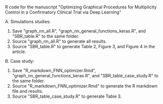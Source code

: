 R code for the manuscript "Optimizing Graphical Procedures for Multiplicity Control in a Confirmatory Clinical Trial via Deep Learning"

A. Simulations studies:
  1. Save "graph_nn_all.R", "graph_nn_general_functions_keras.R", and "SBR_table.R" to the same folder.
  2. Source "graph_nn_all.R" to generate all results.
  3. Source "SBR_table.R" to generate Table 2, Figure 3, and Figure 4 in the article. 

B. Case study:
  1. Save "R_markdown_FNN_optimizer.Rmd", "graph_nn_general_functions_keras.R", and "SBR_table_case_study.R" to the same folder.
  2. Source "R_markdown_FNN_optimizer.Rmd" to generate the R markdown file and results.
  3. Source "SBR_table_case_study.R" to generate Table 3. 



